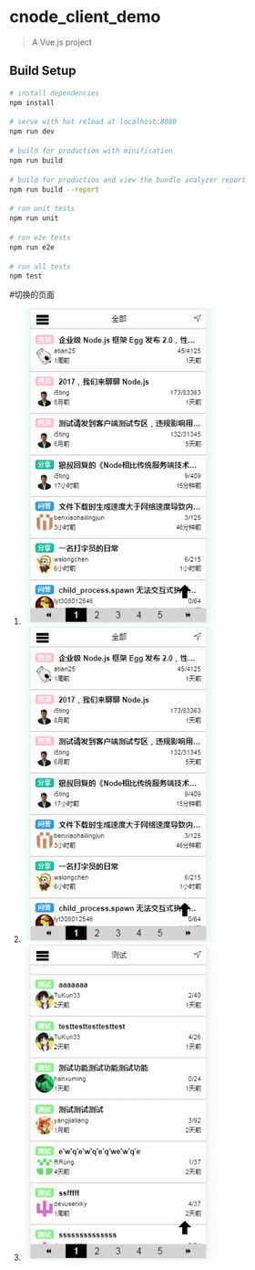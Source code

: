 # cnode_client_demo

> A Vue.js project

## Build Setup

``` bash
# install dependencies
npm install

# serve with hot reload at localhost:8080
npm run dev

# build for production with minification
npm run build

# build for production and view the bundle analyzer report
npm run build --report

# run unit tests
npm run unit

# run e2e tests
npm run e2e

# run all tests
npm test
```
#切换的页面
1. ![image](https://github.com/code-newguy/cnode_cnode_client/blob/master/screenshot/GIF1.gif)  
2. ![image](https://github.com/code-newguy/cnode_cnode_client/blob/master/screenshot/GIF2.gif)  
3. ![image](https://github.com/code-newguy/cnode_cnode_client/blob/master/screenshot/GIF3.gif)  


